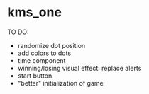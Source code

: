 # kms_one

TO DO:
- randomize dot position
- add colors to dots
- time component
- winning/losing visual effect: replace alerts
- start button
- "better" initialization of game